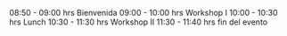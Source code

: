 08:50 - 09:00 hrs Bienvenida
09:00 - 10:00 hrs Workshop I
10:00 - 10:30 hrs Lunch
10:30 - 11:30 hrs Workshop II
11:30 - 11:40 hrs fin del evento

